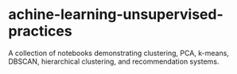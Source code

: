 # achine-learning-unsupervised-practices
A collection of notebooks demonstrating clustering, PCA, k-means, DBSCAN, hierarchical clustering, and recommendation systems.
